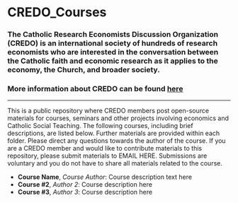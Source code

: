 # CREDO_Courses

### The Catholic Research Economists Discussion Organization (CREDO) is an international society of hundreds of research economists who are interested in the conversation between the Catholic faith and economic research as it applies to the economy, the Church, and broader society.

### More information about CREDO can be found [here](https://credo-economists.org/)
---

This is a public repository where CREDO members post open-source materials for courses, seminars and other projects involving economics and Catholic Social Teaching. The following courses, including brief descriptions, are listed below. Further materials are provided within each folder. Please direct any questions towards the author of the course. If you are a CREDO member and would like to contribute materials to this repository, please submit materials to EMAIL HERE. Submissions are voluntary and you do not have to share all materials related to the course.

- **Course Name**, *Course Author*: Course description text here 
- **Course #2**, *Author 2*: Course description here
- **Course #3**, *Author 3*: Course description here



